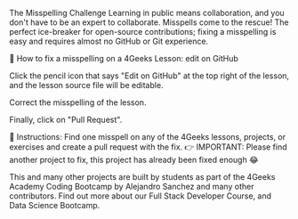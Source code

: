 The Misspelling Challenge
Learning in public means collaboration, and you don't have to be an expert to collaborate. Misspells come to the rescue! The perfect ice-breaker for open-source contributions; fixing a misspelling is easy and requires almost no GitHub or Git experience.

🔷 How to fix a misspelling on a 4Geeks Lesson:
edit on GitHub

Click the pencil icon that says "Edit on GitHub" at the top right of the lesson, and the lesson source file will be editable.

Correct the misspelling of the lesson.

Finally, click on "Pull Request".

📝 Instructions:
Find one misspell on any of the 4Geeks lessons, projects, or exercises and create a pull request with the fix.
👉 IMPORTANT: Please find another project to fix, this project has already been fixed enough 😂

This and many other projects are built by students as part of the 4Geeks Academy Coding Bootcamp by Alejandro Sanchez and many other contributors. Find out more about our Full Stack Developer Course, and Data Science Bootcamp.
